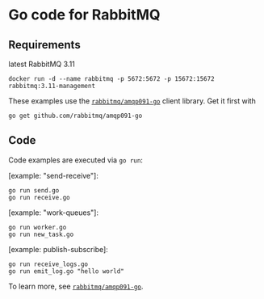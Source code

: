 # Go code for RabbitMQ 

## Requirements

latest RabbitMQ 3.11
    
    docker run -d --name rabbitmq -p 5672:5672 -p 15672:15672 rabbitmq:3.11-management


These examples use the [`rabbitmq/amqp091-go`](https://github.com/rabbitmq/amqp091-go) client library.
Get it first with

    go get github.com/rabbitmq/amqp091-go

## Code

Code examples are executed via `go run`:

[example: "send-receive"]:

    go run send.go
    go run receive.go

[example: "work-queues"]:

    go run worker.go
    go run new_task.go

[example: publish-subscribe]:

    go run receive_logs.go
    go run emit_log.go "hello world"

To learn more, see [`rabbitmq/amqp091-go`](https://github.com/rabbitmq/amqp091-go).